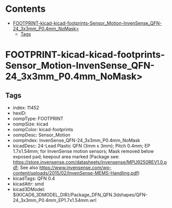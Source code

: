



Contents
========

* [FOOTPRINT-kicad-kicad-footprints-Sensor_Motion-InvenSense_QFN-24_3x3mm_P0.4mm_NoMask>](#footprint-kicad-kicad-footprints-sensor_motion-invensense_qfn-24_3x3mm_p04mm_nomask)
	* [Tags](#tags)

# FOOTPRINT-kicad-kicad-footprints-Sensor_Motion-InvenSense_QFN-24_3x3mm_P0.4mm_NoMask>

## Tags

- index: 11452
- hexID: 
- oompType: FOOTPRINT
- oompSize: kicad
- oompColor: kicad-footprints
- oompDesc: Sensor_Motion
- oompIndex: InvenSense_QFN-24_3x3mm_P0.4mm_NoMask
- kicadDesc: 24-Lead Plastic QFN (3mm x 3mm); Pitch 0.4mm; EP 1.7x1.54mm; for InvenSense motion sensors; Mask removed below exposed pad; keepout area marked (Package see: https://store.invensense.com/datasheets/invensense/MPU9250REV1.0.pdf; See also https://www.invensense.com/wp-content/uploads/2015/02/InvenSense-MEMS-Handling.pdf)
- kicadTags: QFN 0.4
- kicadAttr: smd
- kicad3DModel: ${KICAD6_3DMODEL_DIR}/Package_DFN_QFN.3dshapes/QFN-24_3x3mm_P0.4mm_EP1.7x1.54mm.wrl

